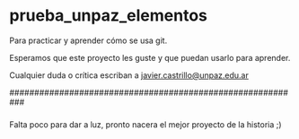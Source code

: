 # prueba_unpaz_elementos
Para practicar y aprender cómo se usa git.

Esperamos que este proyecto les guste y que puedan usarlo para aprender.

Cualquier duda o crítica escriban a javier.castrillo@unpaz.edu.ar

###########################################################
#####
Falta poco para dar a luz, pronto nacera el mejor proyecto de la historia ;)
